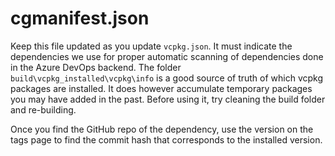 # cgmanifest.json

Keep this file updated as you update `vcpkg.json`. It must indicate the dependencies we use for proper automatic scanning of dependencies done in the Azure DevOps backend.
The folder `build\vcpkg_installed\vcpkg\info` is a good source of truth of which vcpkg packages are installed. It does however accumulate temporary packages you may have added in the past. Before using it, try cleaning the build folder and re-building.

Once you find the GitHub repo of the dependency, use the version on the tags page to find the commit hash that corresponds to the installed version.
